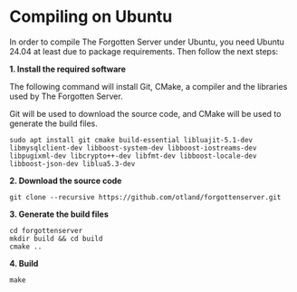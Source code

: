 # Compiling on Ubuntu

In order to compile The Forgotten Server under Ubuntu, you need Ubuntu 24.04 at least due to package requirements. Then follow the next steps:



**1. Install the required software**

The following command will install Git, CMake, a compiler and the libraries used by The Forgotten Server.

Git will be used to download the source code, and CMake will be used to generate the build files.

```
sudo apt install git cmake build-essential libluajit-5.1-dev libmysqlclient-dev libboost-system-dev libboost-iostreams-dev libpugixml-dev libcrypto++-dev libfmt-dev libboost-locale-dev libboost-json-dev liblua5.3-dev
```

**2. Download the source code**

```
git clone --recursive https://github.com/otland/forgottenserver.git
```

**3. Generate the build files**

```
cd forgottenserver
mkdir build && cd build
cmake ..
```

**4. Build**

```
make
```
